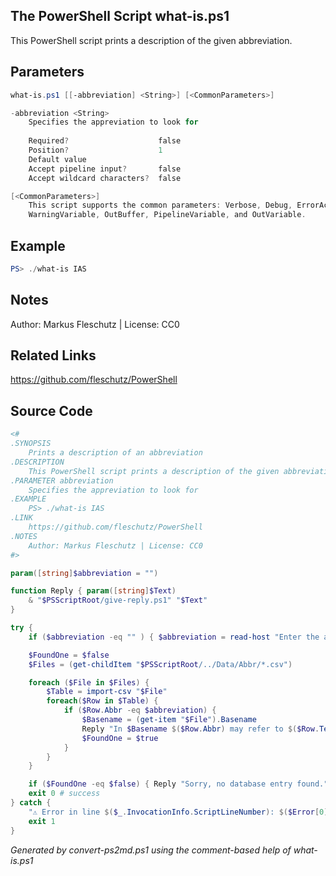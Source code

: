 ## The PowerShell Script **what-is.ps1**

This PowerShell script prints a description of the given abbreviation.

## Parameters
```powershell
what-is.ps1 [[-abbreviation] <String>] [<CommonParameters>]

-abbreviation <String>
    Specifies the appreviation to look for
    
    Required?                    false
    Position?                    1
    Default value                
    Accept pipeline input?       false
    Accept wildcard characters?  false

[<CommonParameters>]
    This script supports the common parameters: Verbose, Debug, ErrorAction, ErrorVariable, WarningAction, 
    WarningVariable, OutBuffer, PipelineVariable, and OutVariable.
```

## Example
```powershell
PS> ./what-is IAS

```

## Notes
Author: Markus Fleschutz | License: CC0

## Related Links
https://github.com/fleschutz/PowerShell

## Source Code
```powershell
<#
.SYNOPSIS
	Prints a description of an abbreviation
.DESCRIPTION
	This PowerShell script prints a description of the given abbreviation.
.PARAMETER abbreviation
	Specifies the appreviation to look for
.EXAMPLE
	PS> ./what-is IAS
.LINK
	https://github.com/fleschutz/PowerShell
.NOTES
	Author: Markus Fleschutz | License: CC0
#>

param([string]$abbreviation = "")

function Reply { param([string]$Text)
	& "$PSScriptRoot/give-reply.ps1" "$Text"
}

try {
	if ($abbreviation -eq "" ) { $abbreviation = read-host "Enter the abbreviation" }

	$FoundOne = $false
	$Files = (get-childItem "$PSScriptRoot/../Data/Abbr/*.csv")

	foreach ($File in $Files) {
		$Table = import-csv "$File"
		foreach($Row in $Table) {
			if ($Row.Abbr -eq $abbreviation) {
				$Basename = (get-item "$File").Basename
				Reply "In $Basename $($Row.Abbr) may refer to $($Row.Term)"
				$FoundOne = $true
			}
		}
	}

	if ($FoundOne -eq $false) { Reply "Sorry, no database entry found." }
	exit 0 # success
} catch {
	"⚠️ Error in line $($_.InvocationInfo.ScriptLineNumber): $($Error[0])"
	exit 1
}
```

*Generated by convert-ps2md.ps1 using the comment-based help of what-is.ps1*
